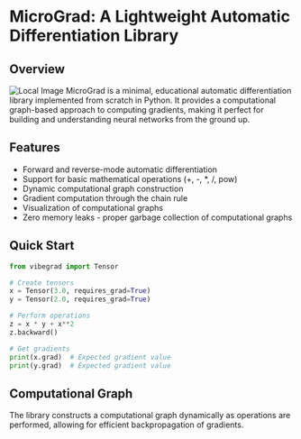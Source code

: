 # MicroGrad: A Lightweight Automatic Differentiation Library

## Overview
![Local Image](/media/nuclea/Code/vibegrad/vibegrad.png "Local Image")
MicroGrad is a minimal, educational automatic differentiation library implemented from scratch in Python. It provides a computational graph-based approach to computing gradients, making it perfect for building and understanding neural networks from the ground up.

## Features

- Forward and reverse-mode automatic differentiation
- Support for basic mathematical operations (+, -, *, /, pow)
- Dynamic computational graph construction
- Gradient computation through the chain rule
- Visualization of computational graphs
- Zero memory leaks - proper garbage collection of computational graphs

## Quick Start
```python
from vibegrad import Tensor

# Create tensors
x = Tensor(3.0, requires_grad=True)
y = Tensor(2.0, requires_grad=True)

# Perform operations
z = x * y + x**2
z.backward()

# Get gradients
print(x.grad)  # Expected gradient value
print(y.grad)  # Expected gradient value
```

## Computational Graph

The library constructs a computational graph dynamically as operations are performed, allowing for efficient backpropagation of gradients.
